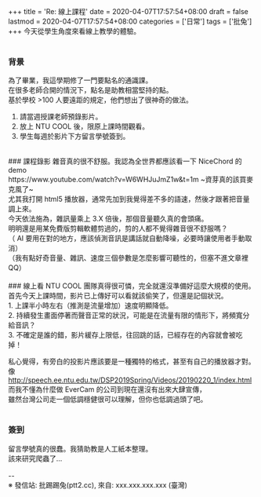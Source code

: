 +++
title = 'Re: 線上課程'
date = 2020-04-07T17:57:54+08:00
draft = false
lastmod = 2020-04-07T17:57:54+08:00
categories = ['日常']
tags = ['批兔']
+++
今天從學生角度來看線上教學的體驗。<br>
<br>
### 背景 
為了畢業，我這學期修了一門要點名的通識課。<br>
在很多老師合開的情況下，點名是助教相當堅持的點。<br>
基於學校 >100 人要遠距的規定，他們想出了很神奇的做法。<br>
1. 請當週授課老師預錄影片。<br>
2. 放上 NTU COOL 後，限原上課時間觀看。<br>
3. 學生每週於影片下方留言學號簽到。<br>
<br>
### 課程錄影 
雜音真的很不舒服。我認為全世界都應該看一下 NiceChord 的 demo<br>
https://www.youtube.com/watch?v=W6WHJuJmZ1w&t=1m ~資芽真的該買麥克風了~<br>
尤其我打開 html5 播放器，通常先加到我覺得差不多的語速，然後才跟著把音量調上來。<br>
今天依法施為，雜訊量乘上 3.X 倍後，那個音量聽久真的會頭痛。<br>
明明還是用某免費版剪輯軟體剪過的，剪的人都不覺得雜音很不舒服嗎？<br>
（ AI 要用在對的地方，應該偵測音訊是講話就自動降噪，必要時讓使用者手動取消）<br>
（我有點好奇音量、雜訊、速度三個參數是怎麼影響可聽性的，但塞不進文章裡QQ）<br>
<br>
### 線上看 
NTU COOL 團隊真得很可憐，完全就還沒準備好這麼大規模的使用。<br>
首先今天上課時間，影片已上傳好可以看就該偷笑了，但還是記個狀況。<br>
1. 上課半小時左右（推測是流量增加）速度明顯降低。<br>
2. 持續發生畫面停著而聲音正常的狀況，可能是在流量有限的情形下，將頻寬分給音訊？<br>
3. 不確定是誰的錯，影片緩存上限低，往回跳的話，已經存在的內容就會被吃掉！

私心覺得，有旁白的投影片應該要是一種獨特的格式，甚至有自己的播放器才對。像<br>
http://speech.ee.ntu.edu.tw/DSP2019Spring/Videos/20190220_1/index.html<br>
而我不懂為什麼做 EverCam 的公司到現在還沒有出來大肆宣傳，<br>
雖然台灣公司走一個低調穩健很可以理解，但你也低調過頭了吧。<br>
<br>
### 簽到 
留言學號真的很蠢。我猜助教是人工紙本整理。<br>
該來研究爬蟲了...<br>
<br>
--<br>
※ 發信站: 批踢踢兔(ptt2.cc), 來自: xxx.xxx.xxx.xxx (臺灣)<br>
